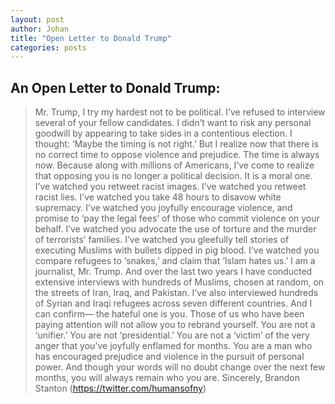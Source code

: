 ```yaml
---
layout: post
author: Johan
title: "Open Letter to Donald Trump"
categories: posts
---
```


## An Open Letter to Donald Trump:

> Mr. Trump,
> I try my hardest not to be political. I’ve refused to interview several of your fellow candidates. I didn’t want to risk any personal goodwill by appearing to take sides in a contentious election. I thought: ‘Maybe the timing is not right.’ But I realize now that there is no correct time to oppose violence and prejudice. The time is always now. Because along with millions of Americans, I’ve come to realize that opposing you is no longer a political decision. It is a moral one.
> I’ve watched you retweet racist images. I’ve watched you retweet racist lies. I’ve watched you take 48 hours to disavow white supremacy. I’ve watched you joyfully encourage violence, and promise to ‘pay the legal fees’ of those who commit violence on your behalf. I’ve watched you advocate the use of torture and the murder of terrorists’ families. I’ve watched you gleefully tell stories of executing Muslims with bullets dipped in pig blood. I’ve watched you compare refugees to ‘snakes,’ and claim that ‘Islam hates us.’
> I am a journalist, Mr. Trump. And over the last two years I have conducted extensive interviews with hundreds of Muslims, chosen at random, on the streets of Iran, Iraq, and Pakistan. I’ve also interviewed hundreds of Syrian and Iraqi refugees across seven different countries. And I can confirm— the hateful one is you.
> Those of us who have been paying attention will not allow you to rebrand yourself. You are not a ‘unifier.’ You are not ‘presidential.’ You are not a ‘victim’ of the very anger that you’ve joyfully enflamed for months. You are a man who has encouraged prejudice and violence in the pursuit of personal power. And though your words will no doubt change over the next few months, you will always remain who you are.
> Sincerely,
> Brandon Stanton (<https://twitter.com/humansofny>)
